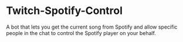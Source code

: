# Twitch-Spotify-Control
A bot that lets you get the current song from Spotify and allow specific people in the chat to control the Spotify player on your behalf.
